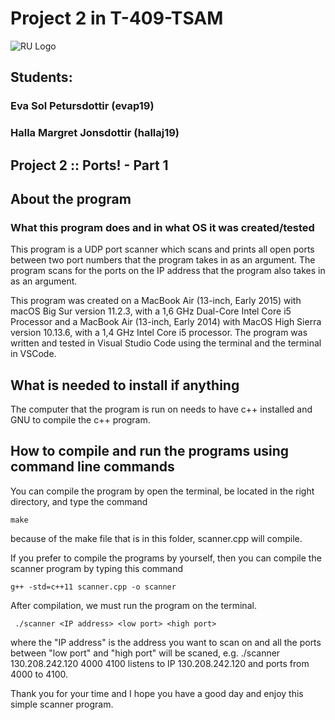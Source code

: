 # Project 2 in T-409-TSAM 

![RU Logo](https://www.ru.is/media/HR_logo_midjad_hires.jpg)

## Students:
### Eva Sol Petursdottir (evap19) 

### Halla Margret Jonsdottir (hallaj19)

## Project 2 :: Ports! - Part 1

## About the program

### What this program does and in what OS it was created/tested

This program is a UDP port scanner which scans and prints all open ports between two port numbers that the program takes in as an argument. The program scans for the ports on the IP address that the program also takes in as an argument. 


This program was created on a MacBook Air (13-inch, Early 2015) with macOS Big Sur version 11.2.3, with a 1,6 GHz Dual-Core Intel Core i5 Processor and a MacBook Air (13-inch, Early 2014) with MacOS High Sierra version 10.13.6, with a 1,4 GHz Intel Core i5 processor. The program was written and tested in Visual Studio Code using the terminal and the terminal in VSCode.


## What is needed to install if anything
The computer that the program is run on needs to have c++ installed and GNU to compile the c++ program.

## How to compile and run the programs using command line commands
You can compile the program by open the terminal, be located in the right directory, and type the command

```
make
```
because of the make file that is in this folder, scanner.cpp will compile.

If you prefer to compile the programs by yourself, then you can compile the scanner program by typing this command

```
g++ -std=c++11 scanner.cpp -o scanner
```


After compilation, we must run the program on the terminal. 
```
 ./scanner <IP address> <low port> <high port>
```

where the "IP address" is the address you want to scan on and all the ports between "low port" and "high port" will be scaned, e.g. ./scanner 130.208.242.120 4000 4100 listens to IP 130.208.242.120 and ports from 4000 to 4100.


Thank you for your time and I hope you have a good day and enjoy this simple scanner program.
